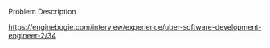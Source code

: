 Problem Description

https://enginebogie.com/interview/experience/uber-software-development-engineer-2/34
